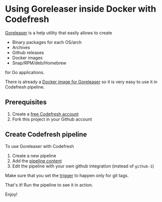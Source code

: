 # Using Goreleaser inside Docker with Codefresh

[Goreleaser](https://github.com/goreleaser/goreleaser) is a help utility that easily allows to create

* Binary packages for each OS/arch
* Archives
* Github releases
* Docker images
* Snap/RPM/deb/Homebrew

for Go applications.

There is already a [Docker image for Goreleaser](https://hub.docker.com/r/goreleaser/goreleaser/) so it is very easy to use it in Codefresh pipeline.

## Prerequisites

1. Create a [free Codefresh account](https://codefresh.io/docs/docs/getting-started/create-a-codefresh-account/)
1. Fork this project in your Github account


## Create Codefresh pipeline

To use Goreleaser with Codefresh

1. Create a new pipeline
1. Add the [pipeline content](codefresh.yml)
1. Edit the pipeline with your own github integration (instead of `github-1`)

Make sure that you set the [trigger](https://codefresh.io/docs/docs/configure-ci-cd-pipeline/triggers/) to happen only for git tags.

That's it! Run the pipeline to see it in action.


Enjoy!

